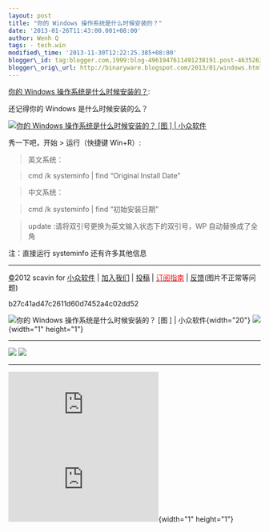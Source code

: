 ```yaml
--- 
layout: post 
title: "你的 Windows 操作系统是什么时候安装的？" 
date: '2013-01-26T11:43:00.001+08:00' 
author: Wenh Q
tags: - tech.win
modified\_time: '2013-11-30T12:22:25.385+08:00' 
blogger\_id: tag:blogger.com,1999:blog-4961947611491238191.post-4635263350498707928
blogger\_orig\_url: http://binaryware.blogspot.com/2013/01/windows.html
--- 
```

[你的 Windows
操作系统是什么时候安装的？](http://www.appinn.com/systeminfo-installdate/):

还记得你的 Windows 是什么时候安装的么？

[![你的 Windows 操作系统是什么时候安装的？
[图
] |
小众软件](http://img3.appinn.com/images/201301/2013012212.png "你的 Windows 操作系统是什么时候安装的？[图] | 小众软件")](http://www.appinn.com/systeminfo-installdate/)

秀一下吧，开始 &gt; 运行（快捷键 Win+R）:


> 英文系统：

> cmd /k systeminfo | find “Original Install Date”

> 中文系统：

> cmd /k systeminfo | find “初始安装日期”

> update
> :请将双引号更换为英文输入状态下的双引号，WP 自动替换成了全角

注：直接运行 systeminfo 还有许多其他信息


------------------------------------------------------------------------

[©](http://www.appinn.com/copyright/?utm_source=feeds&utm_medium=copyright&utm_campaign=feeds "版权声明")2012
scavin for
[小众软件](http://www.appinn.com/?utm_source=feeds&utm_medium=appinn&utm_campaign=feeds "本文来自小众软件")
|
[加入我们](http://www.appinn.com/join-us/?utm_source=feeds&utm_medium=joinus&utm_campaign=feeds "加入小众软件")
|
[投稿](http://www.appinn.com/contribute/?utm_source=feeds&utm_medium=contribute&utm_campaign=feeds "给小众软件投稿")
| [<span
style="color: red;">订阅指南</span>](http://www.appinn.com/feeds-subscribe/?utm_source=feeds&utm_medium=feedsubscribe&utm_campaign=feeds "可以分类订阅小众，Windows/MAC/游戏")
| [反馈](http://appinn.wufoo.com/forms/eccae-aeeae/)(图片不正常等问题)

b27c41ad47c2611d60d7452a4c02dd52

![你的 Windows 操作系统是什么时候安装的？
[图
] |
小众软件](http://s33.sitemeter.com/meter.asp?site=s33appinn "你的 Windows 操作系统是什么时候安装的？[图] | 小众软件"){width="20"}
![](http://appinn.feedsportal.com/c/33935/f/615575/s/27c59ec6/mf.gif){width="1"
height="1"}


<div>

  ---------------------------------------------------------------------------------------------------------------------------------------------------------------------------------------------------------------------------------------------------------------------------------------------------------------------------------------- ---------------------------------------------------------------------------------------------------------------------------------------------------------------------------------------------------------------------------------------------------------------------------------------------------------------------------
  [![](http://res3.feedsportal.com/images/emailthis2.gif)](http://share.feedsportal.com/viral/sendEmail.cfm?lang=en&title=%E4%BD%A0%E7%9A%84+Windows+%E6%93%8D%E4%BD%9C%E7%B3%BB%E7%BB%9F%E6%98%AF%E4%BB%80%E4%B9%88%E6%97%B6%E5%80%99%E5%AE%89%E8%A3%85%E7%9A%84%EF%BC%9F&link=http%3A%2F%2Fwww.appinn.com%2Fsysteminfo-installdate%2F)   [![](http://res3.feedsportal.com/images/bookmark.gif)](http://res.feedsportal.com/viral/bookmark.cfm?title=%E4%BD%A0%E7%9A%84+Windows+%E6%93%8D%E4%BD%9C%E7%B3%BB%E7%BB%9F%E6%98%AF%E4%BB%80%E4%B9%88%E6%97%B6%E5%80%99%E5%AE%89%E8%A3%85%E7%9A%84%EF%BC%9F&link=http%3A%2F%2Fwww.appinn.com%2Fsysteminfo-installdate%2F)
  ---------------------------------------------------------------------------------------------------------------------------------------------------------------------------------------------------------------------------------------------------------------------------------------------------------------------------------------- ---------------------------------------------------------------------------------------------------------------------------------------------------------------------------------------------------------------------------------------------------------------------------------------------------------------------------

</div>





[![](http://da.feedsportal.com/r/151884684915/u/31/f/615575/c/33935/s/27c59ec6/a2.img)](http://da.feedsportal.com/r/151884684915/u/31/f/615575/c/33935/s/27c59ec6/a2.htm)![](http://pi.feedsportal.com/r/151884684915/u/31/f/615575/c/33935/s/27c59ec6/a2t.img){width="1"
height="1"}
